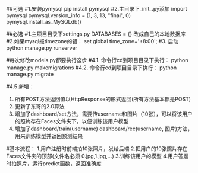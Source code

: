 ##可选
#1.安装pymysql
pip install pymysql
#2.主目录下_init_.py添加
import pymysql
pymysql.version_info = (1, 3, 13, "final", 0)
pymysql.install_as_MySQLdb()

##必选
#1.主项目目录下settings.py
DATABASES = {}
改成自己的本地数据库
#2.如果mysql报timezone的错：
set global time_zone='+8:00';
#3. 启动
python manage.py runserver

#每次修改models.py都要执行这步
#4.1. 命令行cd到项目目录下执行：
python manage.py makemigrations
#4.2. 命令行cd到项目目录下执行：
python manage.py migrate


#4.5 新增：
1. 所有POST方法返回值以HttpResponse的形式返回(所有方法基本都是POST)
2. 更新了东哥的2.0算法
3. 增加了dashboard/set方法，需要传username和图片（10张），可以将该用户的照片存在Faces文件夹下，以便训练该用户模型
4. 增加了dashboard/train(username) dashboard/rec(username, 图片)方法，用来训练模型并返回预测结果

#基本流程：
1.用户注册时前端拍10张照片，发给后端
2.把用户的10张照片存在Faces文件夹的顶部(文件名必须 0.jpg,1.jpg,...)
3.训练该用户的模型
4.用户答题时拍照片，运行predict函数，返回准确度







